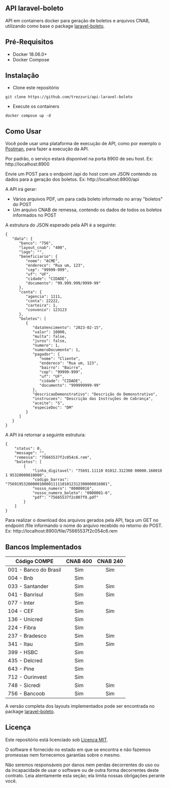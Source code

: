 ## API laravel-boleto

API em containers docker para geração de boletos e arquivos CNAB, utilizando como base o package [laravel-boleto](https://github.com/eduardokum/laravel-boleto).

## Pré-Requisitos

- Docker 18.06.0+
- Docker Compose 

## Instalação

- Clone este repositório
```
git clone https://github.com/trezzuri/api-laravel-boleto
```

- Execute os containers
```
docker compose up -d
```

## Como Usar

Você pode usar uma plataforma de execução de API, como por exemplo o [Postman](https://www.postman.com), para fazer a execução da API.

Por padrão, o serviço estará disponível na porta 8900 de seu host. Ex: http://localhost:8900

Envie um POST para o endpoint /api do host com um JSON contendo os dados para a geração dos boletos. Ex: http://localhost:8900/api

A API irá gerar:
- Vários arquivos PDF, um para cada boleto informado no array "boletos" do POST
- Um arquivo CNAB de remessa, contendo os dados de todos os boletos informados no POST

A estrutura do JSON esperado pela API é a seguinte:
```
{
   "data": {
      "banco": "756",
      "layout_cnab": "400",
      "logo": "",
      "beneficiario": {
         "nome": "ACME",
         "endereco": "Rua um, 123",
         "cep": "99999-999",
         "uf": "UF",
         "cidade": "CIDADE",
         "documento": "99.999.999/9999-99"
      },
      "conta": {
         "agencia": 1111,
         "conta": 22222,
         "carteira": 1,
         "convenio": 123123
      },
      "boletos": [
         {
            "dataVencimento": "2023-02-15",
            "valor": 10000,
            "multa": false,
            "juros": false,
            "numero": 1,
            "numeroDocumento": 1,
            "pagador": {
               "nome": "Cliente",
               "endereco": "Rua um, 123",
               "bairro": "Bairro",
               "cep": "99999-999",
               "uf": "UF",
               "cidade": "CIDADE",
               "documento": "999999999-99"
            },
            "descricaoDemonstrativo": "Descrição do Demonstrativo",
            "instrucoes": "Descrição das Instruções de Cobrança",
            "aceite": "S",
            "especieDoc": "DM"
         }
      ]
   }
}
```

A API irá retornar a seguinte estrutura:
```
{
    "status": 0,
    "message": "",
    "remessa": "75665537f2c054c6.rem",
    "boletos": [
        {
            "linha_digitavel": "75691.11110 01012.312300 00000.160010 1 95320000010000",
            "codigo_barras": "75691953200000100001111101012312300000016001",
            "nosso_numero": "00000016",
            "nosso_numero_boleto": "0000001-6",
            "pdf": "75665537f2c007f9.pdf"
        }
    ]
}
```

Para realizar o download dos arquivos gerados pela API, faça um GET no endpoint /file informando o nome do arquivo recebido no retorno do POST. Ex: http://localhost:8900/file/75665537f2c054c6.rem

## Bancos Implementados

| Código COMPE | CNAB 400 | CNAB 240 |
| ------------ | :------: | :------: |
 | 001 - Banco do Brasil | Sim | Sim
 | 004 - Bnb | Sim | 
 | 033 - Santander | Sim | Sim
 | 041 - Banrisul | Sim | Sim
 | 077 - Inter | Sim | 
 | 104 - CEF | Sim | Sim
 | 136 - Unicred | Sim | 
 | 224 - Fibra | Sim | 
 | 237 - Bradesco | Sim | Sim
 | 341 - Itau | Sim | Sim
 | 399 - HSBC | Sim | 
 | 435 - Delcred | Sim | 
 | 643 - Pine | Sim | 
 | 712 - Ourinvest | Sim | 
 | 748 - Sicredi | Sim | Sim
 | 756 - Bancoob | Sim | Sim


A versão completa dos layouts implementados pode ser encontrada no package [laravel-boleto](https://github.com/eduardokum/laravel-boleto).


## Licença

Este repositório está licenciado sob [Licença MIT](https://github.com/trezzuri/api-laravel-boleto/blob/master/LICENSE).

O software é fornecido no estado em que se encontra e não fazemos promessas nem fornecemos garantias sobre o mesmo. 

Não seremos responsáveis por danos nem perdas decorrentes do uso ou da incapacidade de usar o software ou de outra forma decorrentes deste contrato. Leia atentamente esta seção; ela limita nossas obrigações perante você.